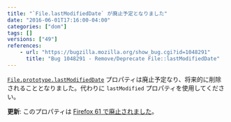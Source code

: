```yaml
---
title: "`File.lastModifiedDate` が廃止予定となりました"
date: "2016-06-01T17:16:00-04:00"
categories: ["dom"]
tags: []
versions: ["49"]
references:
    - url: "https://bugzilla.mozilla.org/show_bug.cgi?id=1048291"
      title: "Bug 1048291 - Remove/Deprecate File::lastModifiedDate"
---
```

[`File.prototype.lastModifiedDate`](https://developer.mozilla.org/ja/docs/Web/API/File/lastModifiedDate) プロパティは廃止予定なり、将来的に削除されることとなりました。代わりに `lastModified` プロパティを使用してください。

**更新**: このプロパティは [Firefox 61 で廃止されました](https://www.fxsitecompat.com/ja/docs/2018/file-lastmodifieddate-has-been-removed/)。
